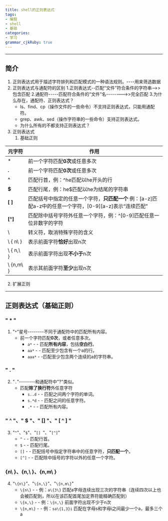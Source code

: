 ```yaml
---
title: shell的正则表达式  
tags: 
- 编程
- shell
- 基础
categories: 
- 学习
grammar_cjkRuby: true
---
```



----------
## **简介**

 1. 正则表达式用于描述字符排列和匹配模式的一种语法规则。----用来筛选数据
 2. 正则表达式与通配符的区别
    1.正则表达式--匹配“文件”符合条件的字符串-->>包含匹配
    2.通配符-----匹配符合条件的“文件”名-------->>完全匹配
    3.为什么存在，通配符、正则表达式？ 
    <!--more-->
    - ls、find、cp（操作文件的一些命令）不支持正则表达式，只能用通配符。
    - grep、awk、sed（操作字符串的一些命令）支持正则表达式。
    - 为什么所有的不都支持正则表达式？
 3. 正则表达式
    1. 基础正则 

|  元**字**符   |  作用    |
| --- | --- |
|  *   |   前一个字符匹配**0次**或任意多次  |
|   **.**  |  前一个字符匹配**0次**或任意多次    |
|   **^**   |  匹配行首，例：^he匹配以he开头的行   |
|  **$**   |  匹配行尾，例：he$匹配以he为结尾的字符串   |
|  **[ ]**   |  匹配括号中指定的任意一个字符，**只匹配一个** 例：[a-z]匹配a-z中的任意一个字符，[0-9][a-z]表示“连续匹配”  |
|  **[^]**   |  匹配除中括号字符外任意一个字符，例：^[0-9]匹配任意一位非数字的字符   |
|  \    |  转义符，取消特殊字符的含义   |
|  \ { n\ }  |  表示前面字符**恰好**出现n次   |
|	 \ { n,\ } | 表示前面字符出现**不小于**n次 |
 |	\ {n,m\ }   | 表示其前面字符**至少**出现n次 |

	
	
   2. 扩展正则
       


----------
## **正则表达式（基础正则）**
 ### " * "
 1. "```*```"星号--------不同于通配符中的匹配所有内容。
    - 前一个字符匹配**0次**，或者任意多次。
      - ```a*``` - - 匹配**所有内容**，包括**空白行**。
      - ```aa*``` - - 匹配至少包含有一个a的行。
      - ```aaa*``` - -匹配至少包含两个连续的a的字符串。 
 ### " . "
 2. "```.```"--------和通配符中"?"类似。
    - 匹配**除了换行符**外任意字符
      - ```s..d``` - - 匹配之间两个字符的单词。
      - ```s.*d``` - - 匹配之间的任意字符。
      - ```.*``` - - 匹配所有内容。
 ### " ^ "、" $ "、" [] "、" [ ^ ] "
 3. "```^```"、"```$```"、"```[] ```"、"```[^]```"
    - ```^``` - - 匹配行首。
    - ```$``` - - 匹配行尾。
    - ```[]``` - - 匹配括号中指定字符串中的任意字符，**只匹配一个**。
    - ```[^]``` - - 匹配除中括号的字符以外的任意一个字符。
  ### \{n\ }、\{n,\ }、\{n,m\ }
 4. “```\{n\}```”、"```\{n,\}```"、"```\{n,m\}```"
    - ```\{n\}``` - - 例：```a\{3\}``` 匹配a字母连续出现三次的字符串（连续四次以上也会被匹配到，所以在该匹配首尾加定界符能精确匹配到）
    - ```\{n,\}``` - - 例：```\{n,\}``` 前面字符出现不少于n次
    - ```\{n,m\}``` - - 例：```sa\{1,3}i``` 匹配在字母s和字母i之间最少一个a，最多三个a

